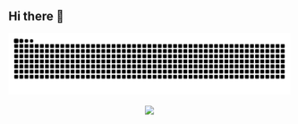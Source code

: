 ## Hi there 👋

<div align="center">
    <picture>
    <source media="(prefers-color-scheme: dark)" srcset="https://raw.githubusercontent.com/yyxff/yyxff/output/github-contribution-grid-snake-dark.svg">
    <source media="(prefers-color-scheme: light)" srcset="https://raw.githubusercontent.com/yyxff/yyxff/output/github-contribution-grid-snake.svg">
    <img alt="github contribution grid snake animation" src="https://raw.githubusercontent.com/yyxff/yyxff/output/github-contribution-grid-snake.svg">
    </picture>
</div>

<br>

<div align="center">
    <img src="https://komarev.com/ghpvc/?username=yyxff&label=Views"/>
</div>

<!--
**yyxff/yyxff** is a ✨ _special_ ✨ repository because its `README.md` (this file) appears on your GitHub profile.

Here are some ideas to get you started:

- 🔭 I’m currently working on ...
- 🌱 I’m currently learning ...
- 👯 I’m looking to collaborate on ...
- 🤔 I’m looking for help with ...
- 💬 Ask me about ...
- 📫 How to reach me: ...
- 😄 Pronouns: ...
- ⚡ Fun fact: ...
-->
